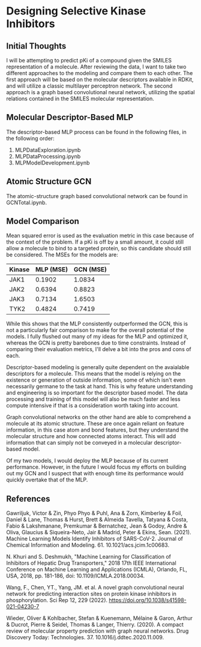 # Designing Selective Kinase Inhibitors
## Initial Thoughts
I will be attempting to predict pKi of a compound given the SMILES representation of a molecule. After reviewing the data, I want to take two different approaches to the modeling and compare them to each other. The first approach will be based on the molecular descriptors available in RDKit, and will utilize a classic multilayer perceptron network. The second approach is a graph based convolutional neural network, utilizing the spatial relations contained in the SMILES molecular representation.

## Molecular Descriptor-Based MLP
The descriptor-based MLP process can be found in the following files, in the following order:
1. MLPDataExploration.ipynb
2. MLPDataProcessing.ipynb
3. MLPModelDevelopment.ipynb

## Atomic Structure GCN
The atomic-structure graph based convolutional network can be found in GCNTotal.ipynb.

## Model Comparison
Mean squared error is used as the evaluation metric in this case because of the context of the problem. If a pKi is off by a small amount, it could still allow a molecule to bind to a targeted protein, so this candidate should still be considered. The MSEs for the models are:

| Kinase | MLP (MSE) | GCN (MSE) |
|--------|-----------|-----------|
| JAK1   |    0.1902 |    1.0834 |
| JAK2   |    0.6394 |    0.8823 |
| JAK3   |    0.7134 |    1.6503 |
| TYK2   |    0.4824 |    0.7419 |

While this shows that the MLP consistently outperformed the GCN, this is not a particularly fair comparison to make for the overall potential of the models. I fully flushed out many of my ideas for the MLP and optimized it, whereas the GCN is pretty barebones due to time constraints. Instead of comparing their evaluation metrics, I'll delve a bit into the pros and cons of each.

Descriptor-based modeling is generally quite dependent on the avaialable descriptors for a molecule. This means that the model is relying on the existence or generation of outside information, some of which isn't even necessarily germane to the task at hand. This is why feature understanding and engineering is so important for the descriptor based model. The data processing and training of this model will also be much faster and less compute intensive if that is a consideration worth taking into account.

Graph convolutional networks on the other hand are able to comprehend a molecule at its atomic structure. These are once again reliant on feature information, in this case atom and bond features, but they understand the molecular structure and how connected atoms interact. This will add information that can simply not be conveyed in a molecular descriptor-based model.

Of my two models, I would deploy the MLP because of its current performance. However, in the future I would focus my efforts on building out my GCN and I suspect that with enough time its performance would quickly overtake that of the MLP.

## References
Gawriljuk, Victor & Zin, Phyo Phyo & Puhl, Ana & Zorn, Kimberley & Foil, Daniel & Lane, Thomas & Hurst, Brett & Almeida Tavella, Tatyana & Costa, Fabio & Lakshmanane, Premkumar & Bernatchez, Jean & Godoy, Andre & Oliva, Glaucius & Siqueira-Neto, Jair & Madrid, Peter & Ekins, Sean. (2021). Machine Learning Models Identify Inhibitors of SARS-CoV-2. Journal of Chemical Information and Modeling. 61. 10.1021/acs.jcim.1c00683.

N. Khuri and S. Deshmukh, "Machine Learning for Classification of Inhibitors of Hepatic Drug Transporters," 2018 17th IEEE International Conference on Machine Learning and Applications (ICMLA), Orlando, FL, USA, 2018, pp. 181-186, doi: 10.1109/ICMLA.2018.00034.

Wang, F., Chen, YT., Yang, JM. et al. A novel graph convolutional neural network for predicting interaction sites on protein kinase inhibitors in phosphorylation. Sci Rep 12, 229 (2022). https://doi.org/10.1038/s41598-021-04230-7

Wieder, Oliver & Kohlbacher, Stefan & Kuenemann, Mélaine & Garon, Arthur & Ducrot, Pierre & Seidel, Thomas & Langer, Thierry. (2020). A compact review of molecular property prediction with graph neural networks. Drug Discovery Today: Technologies. 37. 10.1016/j.ddtec.2020.11.009. 
